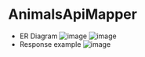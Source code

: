 # AnimalsApiMapper
- ER Diagram
 ![image](https://github.com/ziadalbana/AnimalsApiMapper/assets/58531158/18564f18-6faa-4e1d-95f7-c5dd0bec406a)
 ![image](https://github.com/ziadalbana/AnimalsApiMapper/assets/58531158/37f58829-2a91-4de9-86d0-de103a60a079)
- Response example
  ![image](https://github.com/ziadalbana/AnimalsApiMapper/assets/58531158/4ec83eba-20d3-4944-88b5-47796a583226)


